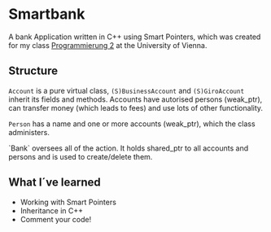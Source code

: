 # Smartbank
 A bank Application written in C++ using Smart Pointers, which was created for my class [Programmierung 2](https://ufind.univie.ac.at/de/course.html?lv=051020&semester=2020S) at the University of Vienna.

## Structure
`Account` is a pure virtual class, `(S)BusinessAccount` and `(S)GiroAccount` inherit its fields and methods.
Accounts have autorised persons (weak_ptr), can transfer money (which leads to fees) and use lots of other functionality.

`Person` has a name and one or more accounts (weak_ptr), which the class administers.

<p>
`Bank` oversees all of the action. It holds shared_ptr to all accounts and persons and is used to create/delete them.
</p>

## What I´ve learned
* Working with Smart Pointers
* Inheritance in C++
* Comment your code!
